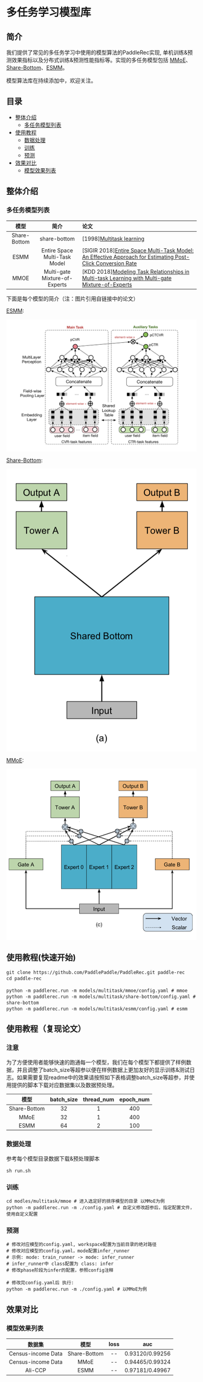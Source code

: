 # 多任务学习模型库

## 简介
我们提供了常见的多任务学习中使用的模型算法的PaddleRec实现, 单机训练&预测效果指标以及分布式训练&预测性能指标等。实现的多任务模型包括 [MMoE](mmoe)、[Share-Bottom](share-bottom)、[ESMM](esmm)。

模型算法库在持续添加中，欢迎关注。

## 目录
* [整体介绍](#整体介绍)
    * [多任务模型列表](#多任务模型列表)
* [使用教程](#使用教程)
    * [数据处理](#数据处理)
    * [训练](#训练)
    * [预测](#预测)
* [效果对比](#效果对比)
    * [模型效果列表](#模型效果列表)

## 整体介绍
### 多任务模型列表

|       模型        |       简介        |       论文        |
| :------------------: | :--------------------: | :--------- |
| Share-Bottom | share-bottom | [1998][Multitask learning](http://reports-archive.adm.cs.cmu.edu/anon/1997/CMU-CS-97-203.pdf) |
| ESMM | Entire Space Multi-Task Model | [SIGIR 2018][Entire Space Multi-Task Model: An Effective Approach for Estimating Post-Click Conversion Rate](https://arxiv.org/abs/1804.07931) |
| MMOE | Multi-gate Mixture-of-Experts | [KDD 2018][Modeling Task Relationships in Multi-task Learning with Multi-gate Mixture-of-Experts](https://dl.acm.org/doi/abs/10.1145/3219819.3220007) |

下面是每个模型的简介（注：图片引用自链接中的论文）


[ESMM](https://arxiv.org/abs/1804.07931):
<p align="center">
<img align="center" src="../../doc/imgs/esmm.png">
<p>

[Share-Bottom](http://reports-archive.adm.cs.cmu.edu/anon/1997/CMU-CS-97-203.pdf):
<p align="center">
<img align="center" src="../../doc/imgs/share-bottom.png">
<p>

[MMoE](https://dl.acm.org/doi/abs/10.1145/3219819.3220007):
<p align="center">
<img align="center" src="../../doc/imgs/mmoe.png">
<p>

## 使用教程(快速开始)
```shell
git clone https://github.com/PaddlePaddle/PaddleRec.git paddle-rec
cd paddle-rec

python -m paddlerec.run -m models/multitask/mmoe/config.yaml # mmoe
python -m paddlerec.run -m models/multitask/share-bottom/config.yaml # share-bottom
python -m paddlerec.run -m models/multitask/esmm/config.yaml # esmm
```

## 使用教程（复现论文）
### 注意
为了方便使用者能够快速的跑通每一个模型，我们在每个模型下都提供了样例数据，并且调整了batch_size等超参以便在样例数据上更加友好的显示训练&测试日志。如果需要复现readme中的效果请按照如下表格调整batch_size等超参，并使用提供的脚本下载对应数据集以及数据预处理。

|       模型       |       batch_size      |       thread_num      |       epoch_num      |
| :------------------: | :--------------------: | :--------------------: | :--------------------: |
|       Share-Bottom        |       32       |        1       |        400       |
|       MMoE        |       32       |       1       |        400       |
|       ESMM     |       64       |       2       |        100       |

### 数据处理
参考每个模型目录数据下载&预处理脚本

```
sh run.sh
```

### 训练
```
cd modles/multitask/mmoe # 进入选定好的排序模型的目录 以MMoE为例
python -m paddlerec.run -m ./config.yaml # 自定义修改超参后，指定配置文件，使用自定义配置
```

### 预测
```
# 修改对应模型的config.yaml, workspace配置为当前目录的绝对路径
# 修改对应模型的config.yaml，mode配置infer_runner
# 示例: mode: train_runner -> mode: infer_runner
# infer_runner中 class配置为 class: infer
# 修改phase阶段为infer的配置，参照config注释

# 修改完config.yaml后 执行:
python -m paddlerec.run -m ./config.yaml # 以MMoE为例
```


## 效果对比
### 模型效果列表

|       数据集        |       模型       |       loss        |       auc       | 
| :------------------: | :--------------------: | :---------: |:---------: |
|       Census-income Data     |       Share-Bottom       |       --        |     0.93120/0.99256         |
|       Census-income Data        |       MMoE       |       --        |       0.94465/0.99324         |
|          Ali-CCP     |    ESMM       |       --        |      0.97181/0.49967          |
